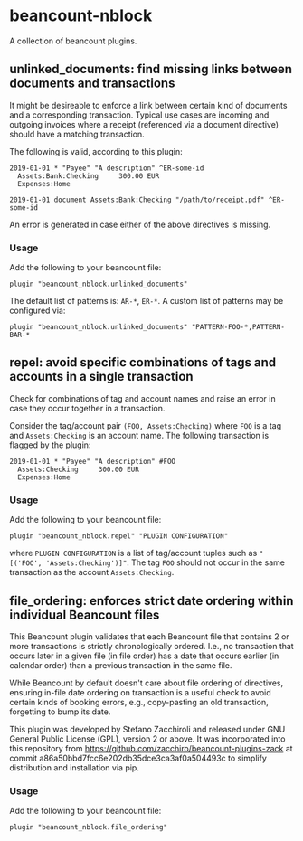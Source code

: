 # beancount-nblock
A collection of beancount plugins.

## unlinked_documents: find missing links between documents and transactions
It might be desireable to enforce a link between certain kind of documents and
a corresponding transaction. Typical use cases are incoming and outgoing
invoices where a receipt (referenced via a document directive) should have a
matching transaction.

The following is valid, according to this plugin:

```
2019-01-01 * "Payee" "A description" ^ER-some-id
  Assets:Bank:Checking     300.00 EUR
  Expenses:Home

2019-01-01 document Assets:Bank:Checking "/path/to/receipt.pdf" ^ER-some-id
```

An error is generated in case either of the above directives is missing.

### Usage
Add the following to your beancount file:
```
plugin "beancount_nblock.unlinked_documents"
```

The default list of patterns is: `AR-*`, `ER-*`. A custom list of patterns may
be configured via:
```
plugin "beancount_nblock.unlinked_documents" "PATTERN-FOO-*,PATTERN-BAR-*
```

## repel: avoid specific combinations of tags and accounts in a single transaction
Check for combinations of tag and account names and raise an error in case they
occur together in a transaction.

Consider the tag/account pair `(FOO, Assets:Checking)` where `FOO` is a tag and
`Assets:Checking` is an account name. The following transaction is flagged by
the plugin:

```
2019-01-01 * "Payee" "A description" #FOO
  Assets:Checking     300.00 EUR
  Expenses:Home
```

### Usage
Add the following to your beancount file:
```
plugin "beancount_nblock.repel" "PLUGIN CONFIGURATION"
```

where `PLUGIN CONFIGURATION` is a list of tag/account tuples such as `"[('FOO',
'Assets:Checking')]"`. The tag `FOO` should not occur in the same transaction as
the account `Assets:Checking`.

## file_ordering: enforces strict date ordering within individual Beancount files
This Beancount plugin validates that each Beancount file that contains 2 or more
transactions is strictly chronologically ordered. I.e., no transaction that
occurs later in a given file (in file order) has a date that occurs earlier (in
calendar order) than a previous transaction in the same file.

While Beancount by default doesn't care about file ordering of directives,
ensuring in-file date ordering on transaction is a useful check to avoid certain
kinds of booking errors, e.g., copy-pasting an old transaction, forgetting to
bump its date.

This plugin was developed by Stefano Zacchiroli and released under GNU General
Public License (GPL), version 2 or above. It was incorporated into this
repository from <https://github.com/zacchiro/beancount-plugins-zack> at commit
a86a50bbd7fcc6e202db35dce3ca3af0a504493c to simplify distribution and
installation via pip.

### Usage
Add the following to your beancount file:
```
plugin "beancount_nblock.file_ordering"
```
